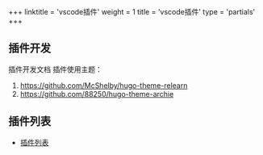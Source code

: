 +++
linktitle = 'vscode插件'
weight = 1 
title = 'vscode插件'
type = 'partials'
+++


## 插件开发

插件开发文档
插件使用主题：
1. https://github.com/McShelby/hugo-theme-relearn
2. https://github.com/88250/hugo-theme-archie

## 插件列表

* [插件列表](https://github.com/88250/hugo-theme-archie/wiki/%E6%8F%92%E4%BB%B6%E5%88%97%E8%A1%A8)